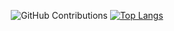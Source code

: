 <div align="center">
  
![GitHub Contributions](https://github-readme-stats.vercel.app/api?username=Lee-JH-KR&theme=default&show_icons=true?count_private=true)
[![Top Langs](https://github-readme-stats.vercel.app/api/top-langs/?username=Lee-JH-KR&layout=compact)](https://github.com/anuraghazra/github-readme-stats)
</div>
